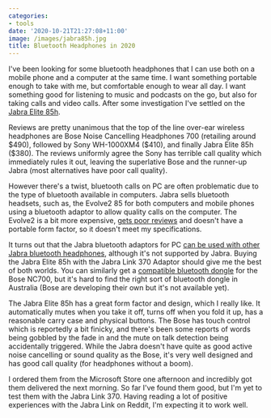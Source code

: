 ```yaml
---
categories:
- tools
date: '2020-10-21T21:27:08+11:00'
image: /images/jabra85h.jpg
title: Bluetooth Headphones in 2020
---
```


I've been looking for some bluetooth headphones that I can use both on a mobile phone and a computer at the same time.
I want something portable enough to take with me, but comfortable enough to wear all day.
I want something good for listening to music and podcasts on the go, but also for taking calls and video calls.
After some investigation I've settled on the [Jabra Elite 85h](https://www.jabra.com.au/bluetooth-headsets/jabra-elite-85h).

Reviews are pretty unanimous that the top of the line over-ear wireless headphones are Bose Noise Cancelling Headphones 700 (retailing around \$490), followed by Sony WH-1000XM4 (\$410), and finally Jabra Elite 85h (\$380).
The reviews uniformly agree the Sony has terrible call quality which immediately rules it out, leaving the superlative Bose and the runner-up Jabra (most alternatives have poor call quality).

However there's a twist, bluetooth calls on PC are often problematic due to the type of bluetooth available in computers.
Jabra sells bluetooth headsets, such as, the Evolve2 85 for both computers and mobile phones using a bluetooth adaptor to allow quality calls on the computer.
The Evolve2 is a bit more expensive, [gets poor reviews](https://old.reddit.com/r/Jabra/comments/hf7t46/jabra_evolve2_85_total_disappointment/) and doesn't have a portable form factor, so it doesn't meet my specifications.

It turns out that the Jabra bluetooth adaptors for PC [can be used with other Jabra bluetooth headphones](https://old.reddit.com/r/Jabra/comments/f6jrpa/using_jabra_elite_75t_as_bluetooth_headset_on/), although it's not supported by Jabra.
Buying the Jabra Elite 85h with the Jabra Link 370 Adaptor should give me the best of both worlds.
You can similarly get a [compatible bluetooth dongle](https://community.bose.com/t5/Around-On-Ear-Headphones/NC700-Found-a-working-bluetooth-dongle-for-Windows-device/td-p/286090) for the Bose NC700, but it's hard to find the right sort of bluetooth dongle in Australia (Bose are developing their own but it's not available yet).

The Jabra Elite 85h has a great form factor and design, which I really like.
It automatically mutes when you take it off, turns off when you fold it up, has a reasonable carry case and physical buttons.
The Bose has touch control which is reportedly a bit finicky, and there's been some reports of words being gobbled by the fade in and the mute on talk detection being accidentally triggered.
While the Jabra doesn't have quite as good active noise cancelling or sound quality as the Bose, it's very well designed and has good call quality (for headphones without a boom).

I ordered them from the Microsoft Store one afternoon and incredibly got them delivered the next morning.
So far I've found them good, but I'm yet to test them with the Jabra Link 370. 
Having reading a lot of positive experiences with the Jabra Link on Reddit, I'm expecting it to work well.